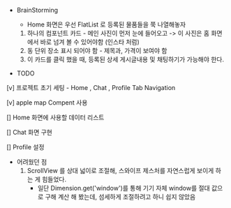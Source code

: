 - BrainStorming

  - Home 화면은 우선 FlatList 로 등록된 물품들을 쭉 나열해놓자

  1. 하나의 컴포넌트 카드 - 메인 사진이 먼저 눈에 들어오고 -> 이 사진은 홈 화면에서 바로 넘겨 볼 수 있어야함 (인스타 처럼)
  2. 동 단위 장소 표시 되어야 함 - 제목과, 가격이 보여야 함
  3. 이 카드를 클릭 했을 때, 등록된 상세 게시글내용 및 채팅하기가 가능해야 한다.

- TODO

[v] 프로젝트 초기 세팅 - Home , Chat , Profile Tab Navigation

[v] apple map Compent 사용

[] Home 화면에 사용할 데이터 리스트

[] Chat 화면 구현

[] Profile 설정

- 어려웠던 점
  1. ScrollView 를 상대 넓이로 조절해, 스와이프 제스처를 자연스럽게 보이게 하는 게 힘들었다.
     - 일단 Dimension.get('window')를 통해 기기 자체 window를 절대 값으로 구해 계산 해 봤는데, 섬세하게 조절하려고 하니 쉽지 않았음
